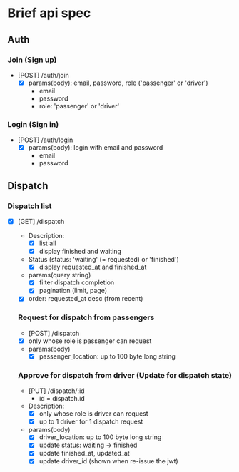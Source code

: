 # Brief api spec

## Auth

### Join (Sign up)

* [POST] /auth/join
  - [x] params(body): email, password, role ('passenger' or 'driver')
    * email
    * password
    * role: 'passenger' or 'driver'

### Login (Sign in)

* [POST] /auth/login
  - [x] params(body): login with email and password
    * email
    * password

## Dispatch

### Dispatch list
- [x] [GET] /dispatch

  * Description:
    - [x] list all
    - [x] display finished and waiting
  * Status (status: 'waiting' (= requested) or 'finished')
    - [x] display requested_at and finished_at
  * params(query string)
    - [x] filter dispatch completion
    - [x] pagination (limit, page)
  - [x] order: requested_at desc (from recent)

  ### Request for dispatch from passengers
  * [POST] /dispatch
  - [x] only whose role is passenger can request
  * params(body)
    - [x] passenger_location: up to 100 byte long string

  ### Approve for dispatch from driver (Update for dispatch state)
  * [PUT] /dispatch/:id
    * id = dispatch.id
  * Description: 
    - [x] only whose role is driver can request
    - [x] up to 1 driver for 1 dispatch request
  * params(body)
    - [x] driver_location: up to 100 byte long string
    - [x] update status: waiting -> finished
    - [x] update finished_at, updated_at
    - [x] update driver_id (shown when re-issue the jwt)
